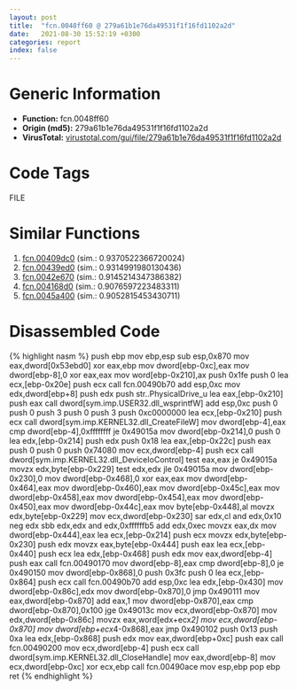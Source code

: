 ```yaml
---
layout: post
title:  "fcn.0048ff60 @ 279a61b1e76da49531f1f16fd1102a2d"
date:   2021-08-30 15:52:19 +0300
categories: report
index: false
---
```


# Generic Information
- **Function:** fcn.0048ff60
- **Origin (md5):** 279a61b1e76da49531f1f16fd1102a2d
- **VirusTotal:** [virustotal.com/gui/file/279a61b1e76da49531f1f16fd1102a2d][virustotal_ref]

# Code Tags
<span class="tag" id="FILE">FILE</span>


# Similar Functions

1. [fcn.00409dc0][similar_1_ref] (sim.: 0.9370522366720024)
2. [fcn.00439ed0][similar_2_ref] (sim.: 0.9314991980130436)
3. [fcn.0042e670][similar_3_ref] (sim.: 0.9145214347386382)
4. [fcn.004168d0][similar_4_ref] (sim.: 0.9076597223483311)
5. [fcn.0045a400][similar_5_ref] (sim.: 0.9052815453430711)


# Disassembled Code

{% highlight nasm %}
push ebp
mov ebp,esp
sub esp,0x870
mov eax,dword[0x53ebd0]
xor eax,ebp
mov dword[ebp-0xc],eax
mov dword[ebp-8],0
xor eax,eax
mov word[ebp-0x210],ax
push 0x1fe
push 0
lea ecx,[ebp-0x20e]
push ecx
call fcn.00490b70
add esp,0xc
mov edx,dword[ebp+8]
push edx
push str..PhysicalDrive_u
lea eax,[ebp-0x210]
push eax
call dword[sym.imp.USER32.dll_wsprintfW]
add esp,0xc
push 0
push 0
push 3
push 0
push 3
push 0xc0000000
lea ecx,[ebp-0x210]
push ecx
call dword[sym.imp.KERNEL32.dll_CreateFileW]
mov dword[ebp-4],eax
cmp dword[ebp-4],0xffffffff
je 0x49015a
mov dword[ebp-0x214],0
push 0
lea edx,[ebp-0x214]
push edx
push 0x18
lea eax,[ebp-0x22c]
push eax
push 0
push 0
push 0x74080
mov ecx,dword[ebp-4]
push ecx
call dword[sym.imp.KERNEL32.dll_DeviceIoControl]
test eax,eax
je 0x49015a
movzx edx,byte[ebp-0x229]
test edx,edx
jle 0x49015a
mov dword[ebp-0x230],0
mov dword[ebp-0x468],0
xor eax,eax
mov dword[ebp-0x464],eax
mov dword[ebp-0x460],eax
mov dword[ebp-0x45c],eax
mov dword[ebp-0x458],eax
mov dword[ebp-0x454],eax
mov dword[ebp-0x450],eax
mov dword[ebp-0x44c],eax
mov byte[ebp-0x448],al
movzx edx,byte[ebp-0x229]
mov ecx,dword[ebp-0x230]
sar edx,cl
and edx,0x10
neg edx
sbb edx,edx
and edx,0xffffffb5
add edx,0xec
movzx eax,dx
mov dword[ebp-0x444],eax
lea ecx,[ebp-0x214]
push ecx
movzx edx,byte[ebp-0x230]
push edx
movzx eax,byte[ebp-0x444]
push eax
lea ecx,[ebp-0x440]
push ecx
lea edx,[ebp-0x468]
push edx
mov eax,dword[ebp-4]
push eax
call fcn.00490170
mov dword[ebp-8],eax
cmp dword[ebp-8],0
je 0x490150
mov dword[ebp-0x868],0
push 0x3fc
push 0
lea ecx,[ebp-0x864]
push ecx
call fcn.00490b70
add esp,0xc
lea edx,[ebp-0x430]
mov dword[ebp-0x86c],edx
mov dword[ebp-0x870],0
jmp 0x490111
mov eax,dword[ebp-0x870]
add eax,1
mov dword[ebp-0x870],eax
cmp dword[ebp-0x870],0x100
jge 0x49013c
mov ecx,dword[ebp-0x870]
mov edx,dword[ebp-0x86c]
movzx eax,word[edx+ecx*2]
mov ecx,dword[ebp-0x870]
mov dword[ebp+ecx*4-0x868],eax
jmp 0x490102
push 0x13
push 0xa
lea edx,[ebp-0x868]
push edx
mov eax,dword[ebp+0xc]
push eax
call fcn.00490200
mov ecx,dword[ebp-4]
push ecx
call dword[sym.imp.KERNEL32.dll_CloseHandle]
mov eax,dword[ebp-8]
mov ecx,dword[ebp-0xc]
xor ecx,ebp
call fcn.00490ace
mov esp,ebp
pop ebp
ret 
{% endhighlight %}


[similar_1_ref]: /report/fcn.00409dc0@1160595edb203a63cb2ca3ce2ff04f47
[similar_2_ref]: /report/fcn.00439ed0@4fe38de7c6c86a1bad209560fa052231
[similar_3_ref]: /report/fcn.0042e670@279a61b1e76da49531f1f16fd1102a2d
[similar_4_ref]: /report/fcn.004168d0@279a61b1e76da49531f1f16fd1102a2d
[similar_5_ref]: /report/fcn.0045a400@17d73cbafe6dd96dd6f2291fab06fbb5
[virustotal_ref]: https://www.virustotal.com/gui/file/279a61b1e76da49531f1f16fd1102a2d